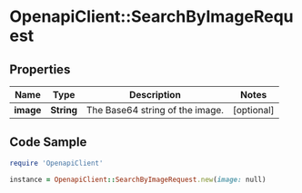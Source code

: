 # OpenapiClient::SearchByImageRequest

## Properties

Name | Type | Description | Notes
------------ | ------------- | ------------- | -------------
**image** | **String** | The Base64 string of the image. | [optional] 

## Code Sample

```ruby
require 'OpenapiClient'

instance = OpenapiClient::SearchByImageRequest.new(image: null)
```



